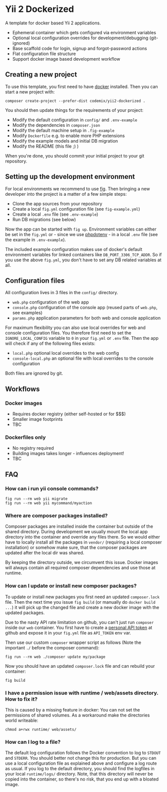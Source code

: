 Yii 2 Dockerized
================

A template for docker based Yii 2 applications.

 * Ephemeral container which gets configured via environment variables
 * Optional local configuration overrides for development/debugging (git-ignored)
 * Base scaffold code for login, signup and forgot-password actions
 * Flat configuration file structure
 * Support docker image based development workflow


Creating a new project
----------------------

To use this template, you first need to have [docker](http://www.docker.com) installed.
Then you can start a new project with:

    composer create-project --prefer-dist codemix/yii2-dockerized .

You should then update things for the requirements of your project:

 * Modify the default configuration in `config/` and `.env-example`
 * Modify the dependencies in `composer.json`
 * Modify the default machine setup in `.fig-example`
 * Modify `Dockerfile` e.g. to enable more PHP extensions
 * Modify the example models and initial DB migration
 * Modify the README (this file ;) )

When you're done, you should commit your initial project to your git repository.


Setting up the development environment
--------------------------------------

For local environments we recommend to use [fig](http://www.fig.sh/). Then
bringing a new developer into the project is a matter of a few simple steps:

 * Clone the app sources from your repository
 * Create a local `fig.yml` configuration file (see `fig-example.yml`)
 * Create a local `.env` file (see `.env-example`)
 * Run DB migrations (see below)

Now the app can be started with `fig up`. Environment variables can either be
set in the `fig.yml` or - since we use [phpdotenv](https://github.com/vlucas/phpdotenv) -
in a local `.env` file (see the example in `.env-example`).

The included example configuration makes use of docker's default environment
variables for linked containers like `DB_PORT_3306_TCP_ADDR`. So if you use
the above `fig.yml`, you don't have to set any DB related variables at all.


Configuration files
-------------------

All configuration lives in 3 files in the `config/` directory.

 * `web.php` configuration of the web app
 * `console.php` configuration of the console app (reused parts of `web.php`, see examples)
 * `params.php` application parameters for both web and console application

For maximum flexibility you can also use local overrides for web and console configuration
files. You therefore first need to set the `IGNORE_LOCAL_CONFIG` variable to `0` in your
`fig.yml` or `.env` file. Then the app will check if any of the following files exists:

 * `local.php` optional local overrides to the web config
 * `console-local.php` an optional file with local overrides to the console configuration

Both files are ignored by git.


Workflows
---------

### Docker images

 * Requires docker registry (either self-hosted or for $$$)
 * Smaller image footprints
 * TBC

### Dockerfiles only

 * No registry required
 * Building images takes longer - influences deployment!
 * TBC

FAQ
---

### How can i run yii console commands?

    fig run --rm web yii migrate
    fig run --rm web yii mycommand/myaction


### Where are composer packages installed?

Composer packages are installed inside the container but outside of the shared
directory. During development we usually mount the local app directory into the
container and override any files there. So we would either have to locally install
all the packages in `vendor/` (requiring a local composer installation) or somehow
make sure, that the composer packages are updated after the local dir was shared.

By keeping the directory outside, we circumvent this issue. Docker images will
always contain all required composer dependencies and use those at runtime.


### How can I update or install new composer packages?

To update or install new packages you first need an updated `composer.lock` file.
Then the next time you issue `fig build` (or manually do `docker build ...`) it will
pick up the changed file and create a new docker image with the updated packages.

Due to the nasty API rate limitation on github, you can't just run `composer` inside
our `web` container. You first have to create a
[personal API token](https://github.com/blog/1509-personal-api-tokens) at github
and expose it in your `fig.yml` file as `API_TOKEN` env var.

Then use our custom `composer` wrapper script as follows (Note the important `./`
before the composer command):

    fig run --rm web ./composer update my/package

Now you should have an updated `composer.lock` file and can rebuild your container:

    fig build


### I have a permission issue with runtime / web/assets directory. How to fix it?

This is caused by a missing feature in docker: You can not set the permissions of
shared volumes. As a workaround make the directories world writeable:

    chmod a+rwx runtime/ web/assets/


### How can I log to a file?

The default log configuration follows the Docker convention to log to `STDOUT`
and `STDERR`. You should better not change this for production. But you can
use a local configuration file as explained above and configure a log route
as usual. If you log to the default directory, you should find the logfiles
in your local `runtime/logs/` directory. Note, that this directory will never
be copied into the container, so there's no risk, that you end up with a
bloated image.

